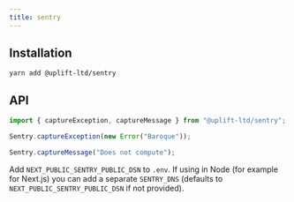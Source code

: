 ```yaml
---
title: sentry
---
```


## Installation

    yarn add @uplift-ltd/sentry

## API

```ts
import { captureException, captureMessage } from "@uplift-ltd/sentry";

Sentry.captureException(new Error("Baroque"));

Sentry.captureMessage("Does not compute");
```

Add `NEXT_PUBLIC_SENTRY_PUBLIC_DSN` to `.env`. If using in Node (for example for Next.js) you can
add a separate `SENTRY_DNS` (defaults to `NEXT_PUBLIC_SENTRY_PUBLIC_DSN` if not provided).
